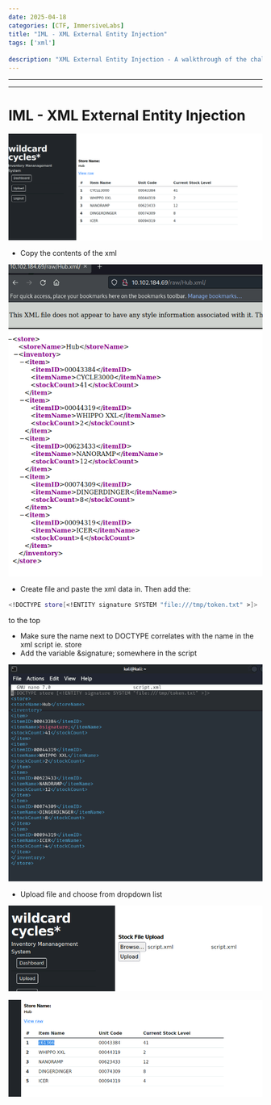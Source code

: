```yaml
---
date: 2025-04-18
categories: [CTF, ImmersiveLabs]
title: "IML - XML External Entity Injection"
tags: ['xml']

description: "XML External Entity Injection - A walkthrough of the challenge with enumeration, exploitation and privilege escalation steps."
---
```


---
---

# IML - XML External Entity Injection


![image1](../resources/899fa60d3ce743aaa23304cb67b852b6.png)

- Copy the contents of the xml


![image2](../resources/c5ec4df93f22417c9191a84e03a27bcf.png)

- Create file and paste the xml data in. Then add the:

```bash
<!DOCTYPE store[<!ENTITY signature SYSTEM "file:///tmp/token.txt" >]>
```

to the top

- Make sure the name next to DOCTYPE correlates with the name in the xml script ie. store
- Add the variable \&signature; somewhere in the script


![image3](../resources/d2f9ccf3ba0540f094d3a79f148e1d5a.png)

- Upload file and choose from dropdown list


![image4](../resources/aaefcaee121f460f850a3e12a762ee74.png)


![image5](../resources/4c423d67ef8c438491b91440017dd342.png)
